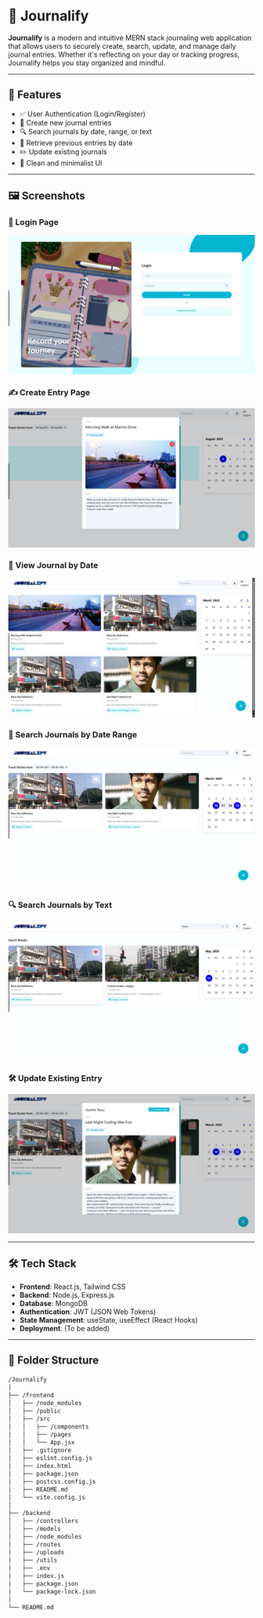# 📝 Journalify

**Journalify** is a modern and intuitive MERN stack journaling web application that allows users to securely create, search, update, and manage daily journal entries. Whether it's reflecting on your day or tracking progress, Journalify helps you stay organized and mindful.

---

## 🚀 Features

- ✅ User Authentication (Login/Register)
- 📝 Create new journal entries
- 🔍 Search journals by date, range, or text
- 📅 Retrieve previous entries by date
- ✏️ Update existing journals
- 🧠 Clean and minimalist UI

---

## 🖼️ Screenshots


### 🔐 Login Page

![Login](./assets/Login.png) <!-- Path: assets/Login.png -->

### ✍️ Create Entry Page

![Create](./assets/Create.png)

### 📆 View Journal by Date

![PrevJournalByDate](./assets/PrevJournalBy%20Date.png)

### 🔎 Search Journals by Date Range

![SearchByRange](./assets/SearchByRange.png)

### 🔍 Search Journals by Text

![SearchByText](./assets/SearchByText.png)

### 🛠️ Update Existing Entry

![UpdateJournal](./assets/UpdateJournal.png)

---

## 🛠️ Tech Stack

- **Frontend**: React.js, Tailwind CSS
- **Backend**: Node.js, Express.js
- **Database**: MongoDB
- **Authentication**: JWT (JSON Web Tokens)
- **State Management**: useState, useEffect (React Hooks)
- **Deployment**: (To be added)

---

## 📂 Folder Structure

```plaintext
/Journalify
│
├── /frontend
│   ├── /node_modules
│   ├── /public
│   ├── /src
│   │   ├── /components
│   │   ├── /pages
│   │   └── App.jsx
│   ├── .gitignore
│   ├── eslint.config.js
│   ├── index.html
│   ├── package.json
│   ├── postcss.config.js
│   ├── README.md
│   └── vite.config.js
│
├── /backend
│   ├── /controllers
│   ├── /models
│   ├── /node_modules
│   ├── /routes
│   ├── /uploads
│   ├── /utils
│   ├── .env
│   ├── index.js
│   ├── package.json
│   └── package-lock.json
│
└── README.md

